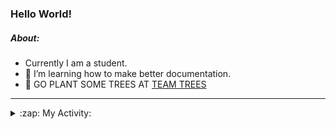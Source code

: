 ### Hello World!

##### About:
- Currently I am a student.
- 🌱 I’m learning how to make better documentation.
- 🌱 GO PLANT SOME TREES AT [TEAM TREES](https://teamtrees.org/)

---
<details>
  <summary>:zap: My Activity:</summary>
  
<!--START_SECTION:waka-->
![Code Time](http://img.shields.io/badge/Code%20Time-1%2C132%20hrs%204%20mins-blue)

**I'm a Night 🦉** 

```text
🌞 Morning                1149 commits        ██░░░░░░░░░░░░░░░░░░░░░░░   08.38 % 
🌆 Daytime                5094 commits        █████████░░░░░░░░░░░░░░░░   37.14 % 
🌃 Evening                3925 commits        ███████░░░░░░░░░░░░░░░░░░   28.61 % 
🌙 Night                  3549 commits        ██████░░░░░░░░░░░░░░░░░░░   25.87 % 
```
📅 **I'm Most Productive on Wednesday** 

```text
Monday                   2146 commits        ████░░░░░░░░░░░░░░░░░░░░░   15.64 % 
Tuesday                  1704 commits        ███░░░░░░░░░░░░░░░░░░░░░░   12.42 % 
Wednesday                3216 commits        ██████░░░░░░░░░░░░░░░░░░░   23.45 % 
Thursday                 1579 commits        ███░░░░░░░░░░░░░░░░░░░░░░   11.51 % 
Friday                   1320 commits        ██░░░░░░░░░░░░░░░░░░░░░░░   09.62 % 
Saturday                 1256 commits        ██░░░░░░░░░░░░░░░░░░░░░░░   09.16 % 
Sunday                   2496 commits        █████░░░░░░░░░░░░░░░░░░░░   18.20 % 
```


📊 **This Week I Spent My Time On** 

```text
🔥 Editors: 
VS Code                  2 hrs 52 mins       █████████████████████████   100.00 % 

🐱‍💻 Projects: 
praise                   1 hr 29 mins        █████████████░░░░░░░░░░░░   51.64 % 
discord-bot              1 hr 23 mins        ████████████░░░░░░░░░░░░░   48.36 % 
```


 Last Updated on 01/06/2023 15:08:02 UTC
<!--END_SECTION:waka-->
</details>
